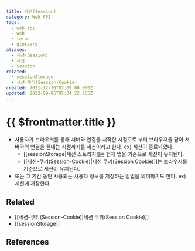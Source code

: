 ```yaml
---
title: 세션(Session)
category: Web API
tags:
  - web_api
  - web
  - terms
  - glossary
aliases:
  - 세션(Session)
  - 세션
  - Session
related:
  - sessionStorage
  - 세션-쿠키(Session-Cookie)
created: 2021-12-30T07:09:00.000Z
updated: 2022-09-05T05:04:22.265Z
---
```


# {{ $frontmatter.title }}

- 사용자가 브라우저를 통해 서버와 연결을 시작한 시점으로 부터 브라우저을 닫아 서버와의 연결을 끝내는 시점까지를 세션이라고 한다. ex) 세션이 종료되었다.
  - [[sessionStorage|세션 스토리지]]는 현재 탭을 기준으로 세션이 유지된다.
  - [[세션-쿠키(Session-Cookie)|세션 쿠키(Session Cookie)]]는 브라우저를 기준으로 세션이 유지된다.
- 또는 그 기간 동안 사용되는 사용자 정보를 저장하는 방법을 의미하기도 한다. ex) 세션에 저장한다.

## Related

- [[세션-쿠키(Session-Cookie)|세션 쿠키(Session Cookie)]]
- [[sessionStorage]]

## References
